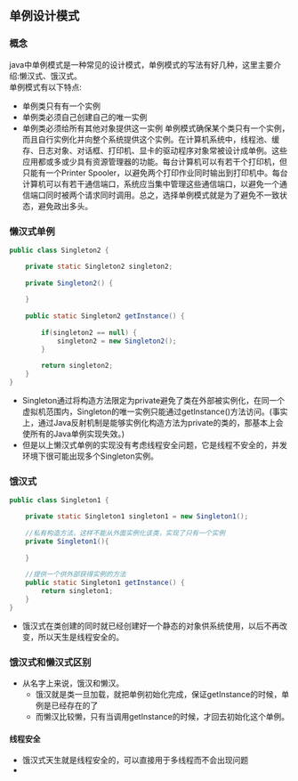 ## 单例设计模式
### 概念
java中单例模式是一种常见的设计模式，单例模式的写法有好几种，这里主要介绍:懒汉式、饿汉式。  
单例模式有以下特点:
- 单例类只有有一个实例
- 单例类必须自己创建自己的唯一实例
- 单例类必须给所有其他对象提供这一实例
单例模式确保某个类只有一个实例，而且自行实例化并向整个系统提供这个实例。在计算机系统中，线程池、缓存、日志对象、对话框、打印机、显卡的驱动程序对象常被设计成单例。这些应用都或多或少具有资源管理器的功能。每台计算机可以有若干个打印机，但只能有一个Printer Spooler，以避免两个打印作业同时输出到打印机中。每台计算机可以有若干通信端口，系统应当集中管理这些通信端口，以避免一个通信端口同时被两个请求同时调用。总之，选择单例模式就是为了避免不一致状态，避免政出多头。  
### 懒汉式单例
```java
public class Singleton2 {

	private static Singleton2 singleton2;
	
	private Singleton2() {
		
	}
	
	public static Singleton2 getInstance() {
		
		if(singleton2 == null) {
			singleton2 = new Singleton2();
		}
		
		return singleton2;
	}
}
```
- Singleton通过将构造方法限定为private避免了类在外部被实例化，在同一个虚拟机范围内，Singleton的唯一实例只能通过getInstance()方法访问。(事实上，通过Java反射机制是能够实例化构造方法为private的类的，那基本上会使所有的Java单例实现失效。)  
- 但是以上懒汉式单例的实现没有考虑线程安全问题，它是线程不安全的，并发环境下很可能出现多个Singleton实例。  
### 饿汉式
```java
public class Singleton1 {

	private static Singleton1 singleton1 = new Singleton1();
	
	//私有构造方法，这样不能从外面实例化该类，实现了只有一个实例
	private Singleton1(){
		
	}
	
	//提供一个供外部获得实例的方法
	public static Singleton1 getInstance() {
		return singleton1;
	}
}
```
- 饿汉式在类创建的同时就已经创建好一个静态的对象供系统使用，以后不再改变，所以天生是线程安全的。
### 饿汉式和懒汉式区别
- 从名字上来说，饿汉和懒汉。
    - 饿汉就是类一旦加载，就把单例初始化完成，保证getInstance的时候，单例是已经存在的了
    - 而懒汉比较懒，只有当调用getInstance的时候，才回去初始化这个单例。
#### 线程安全
- 饿汉式天生就是线程安全的，可以直接用于多线程而不会出现问题
- 
